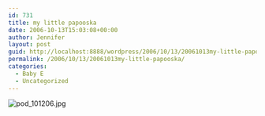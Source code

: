 ```yaml
---
id: 731
title: my little papooska
date: 2006-10-13T15:03:08+00:00
author: Jennifer
layout: post
guid: http://localhost:8888/wordpress/2006/10/13/20061013my-little-papooska/
permalink: /2006/10/13/20061013my-little-papooska/
categories:
  - Baby E
  - Uncategorized
---
```

<img id="image50" alt="pod_101206.jpg" src="http://static.squarespace.com/static/50db6bb3e4b015296cd43789/50dfa5b1e4b0dc6320e0b5ea/50dfa5b1e4b0dc6320e0b613/1161548282000/?format=original" />